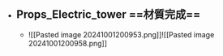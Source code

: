 - ## Props_Electric_tower ==材質完成==
	- ![[Pasted image 20241001200953.png]]![[Pasted image 20241001200958.png]]
